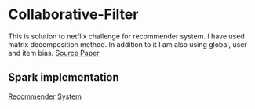 # Collaborative-Filter
This is solution to netflix challenge for recommender system. I have used matrix decomposition method. 
In addition to it I am also using global, user and item bias.
[Source Paper](https://datajobs.com/data-science-repo/Recommender-Systems-[Netflix].pdf)

## Spark implementation
[Recommender System](https://github.com/saurabbhsp/Big-Data-Programming/tree/master/Spark/RecommenderSystems)

